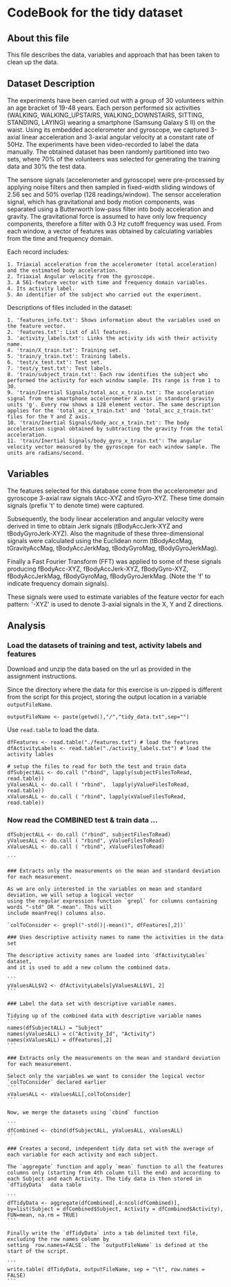 # CodeBook for the tidy dataset

## About this file
This file describes the data, variables and approach that has been taken to clean up the data.

## Dataset Description

The experiments have been carried out with a group of 30 volunteers within an age bracket of 19-48 years. Each person performed six activities (WALKING, WALKING_UPSTAIRS, WALKING_DOWNSTAIRS, SITTING, STANDING, LAYING) wearing a smartphone (Samsung Galaxy S II) on the waist. Using its embedded accelerometer and gyroscope, we captured 3-axial linear acceleration and 3-axial angular velocity at a constant rate of 50Hz. The experiments have been video-recorded to label the data manually. The obtained dataset has been randomly partitioned into two sets, where 70% of the volunteers was selected for generating the training data and 30% the test data.

The sensore signals (accelerometer and gyroscope) were pre-processed by applying noise filters and then sampled in fixed-width sliding windows of 2.56 sec and 50% overlap (128 readings/window). The sensor acceleration signal, which has gravitational and body motion components, was separated using a Butterworth low-pass filter into body acceleration and gravity. The gravitational force is assumed to have only low frequency components, therefore a filter with 0.3 Hz cutoff frequency was used. From each window, a vector of features was obtained by calculating variables from the time and frequency domain.

Each record includes:

    1. Triaxial acceleration from the accelerometer (total acceleration) and the estimated body acceleration.
    2. Triaxial Angular velocity from the gyroscope.
    3. A 561-feature vector with time and frequency domain variables.
    4. Its activity label.
    5. An identifier of the subject who carried out the experiment.


Descriptions of files included in the dataset:


    1. 'features_info.txt': Shows information about the variables used on the feature vector.
    2. 'features.txt': List of all features.
    3. 'activity_labels.txt': Links the activity ids with their activity name.
    4. 'train/X_train.txt': Training set.
    5. 'train/y_train.txt': Training labels.
    6. 'test/x_test.txt': Test set.
    7. 'test/y_test.txt': Test labels.
    8. 'train/subject_train.txt': Each row identifies the subject who performed the activity for each window sample. Its range is from 1 to 30.
    9. 'train/Inertial Signals/total_acc_x_train.txt': The acceleration signal from the smartphone accelerometer X axis in standard gravity units 'g'. Every row shows a 128 element vector. The same description applies for the 'total_acc_x_train.txt' and 'total_acc_z_train.txt' files for the Y and Z axis.
    10. 'train/Inertial Signals/body_acc_x_train.txt': The body acceleration signal obtained by subtracting the gravity from the total acceleration.
    11. 'train/Inertial Signals/body_gyro_x_train.txt': The angular velocity vector measured by the gyroscope for each window sample. The units are radians/second.


## Variables

The features selected for this database come from the accelerometer and gyroscope
3-axial raw signals tAcc-XYZ and tGyro-XYZ. These time domain signals
(prefix 't' to denote time) were captured.

Subsequently, the body linear acceleration and angular velocity
were derived in time to obtain Jerk signals (tBodyAccJerk-XYZ and tBodyGyroJerk-XYZ).
Also the magnitude of these three-dimensional signals were calculated
using the Euclidean norm (tBodyAccMag, tGravityAccMag, tBodyAccJerkMag,
tBodyGyroMag, tBodyGyroJerkMag).

Finally a Fast Fourier Transform (FFT) was applied to some of these signals producing fBodyAcc-XYZ, fBodyAccJerk-XYZ, fBodyGyro-XYZ, fBodyAccJerkMag, fBodyGyroMag, fBodyGyroJerkMag. (Note the 'f' to indicate frequency domain signals).

These signals were used to estimate variables of the feature vector for each pattern:
'-XYZ' is used to denote 3-axial signals in the X, Y and Z directions.

## Analysis

### Load the datasets of training and test, activity labels and features

Download and unzip the data based on the url as provided in the assignment instructions.

Since the directory where the data for this exercise is un-zipped is different from the
script for this project, storing the output location in a variable `outputFileName`.

```
outputFileName <- paste(getwd(),"/","tidy_data.txt",sep="")

```

Use `read.table` to load the data.

```
dfFeatures <- read.table("./features.txt") # load the features
dfActivityLabels <- read.table("./activity_labels.txt") # load the activity lables

# setup the files to read for both the test and train data
dfSubjectALL <- do.call ("rbind", lapply(subjectFilesToRead, read.table))
yValuesALL <- do.call ( "rbind",  lapply(yValueFilesToRead, read.table))
xValuesALL <- do.call ( "rbind", lapply(xValueFilesToRead, read.table))
````

### Now read the COMBINED test & train data ...

````
dfSubjectALL <- do.call ("rbind", subjectFilesToRead)
yValuesALL <- do.call ( "rbind", yValueFilesToRead)
xValuesALL <- do.call ( "rbind", xValueFilesToRead)

```

### Extracts only the measurements on the mean and standard deviation for each measurement.

As we are only interested in the variables on mean and standard deviation, we will setup a logical vector
using the regular expression function `grepl` for columns containing words "-std" OR "-mean". This will
include meanFreq() columns also.

`colToConsider <- grepl("-std()|-mean()", dfFeatures[,2])`

### Uses descriptive activity names to name the activities in the data set

The descriptive activity names are loaded into `dfActivityLables` dataset,
and it is used to add a new column the combined data.

```
yValuesALL$V2 <- dfActivityLabels[yValuesALL$V1, 2]
```

### Label the data set with descriptive variable names.

Tidying up of the combined data with descriptive variable names
```
names(dfSubjectALL) = "Subject"
names(yValuesALL) = c("Activity_Id", "Activity")
names(xValuesALL) = dfFeatures[,2]
```

### Extracts only the measurements on the mean and standard deviation for each measurement.

Select only the variables we want to consider the logical vector `colToConsider` declared earlier
```
xValuesALL <- xValuesALL[,colToConsider]
```

Now, we merge the datasets using `cbind` function

```
dfCombined <- cbind(dfSubjectALL, yValuesALL, xValuesALL)
```

### Creates a second, independent tidy data set with the average of each variable for each activity and each subject.

The `aggregate` function and apply `mean` function to all the features columns only (starting from 4th column till the end) and according to each Subject and each Activity. The tidy data is then stored in `dfTidyData`  data table

```
dfTidyData <- aggregate(dfCombined[,4:ncol(dfCombined)], by=list(Subject = dfCombined$Subject, Activity = dfCombined$Activity), FUN=mean, na.rm = TRUE)
```

Finally write the `dfTidyData` into a tab delimited text file, excluding the row names column by
setting `row.names=FALSE`. The `outputFileName` is defined at the start of the script.

```
write.table( dfTidyData, outputFileName, sep = "\t", row.names = FALSE)
```
